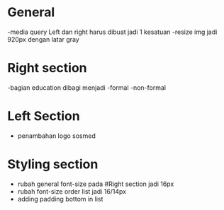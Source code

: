 # General
-media query Left dan right harus dibuat jadi 1 kesatuan
-resize img jadi 920px dengan latar gray

# Right section
-bagian education dibagi menjadi
    -formal
    -non-formal

# Left Section
- penambahan logo sosmed

# Styling section
- rubah general font-size pada #Right section jadi 16px
- rubah font-size order list jadi 16/14px
- adding padding bottom in list